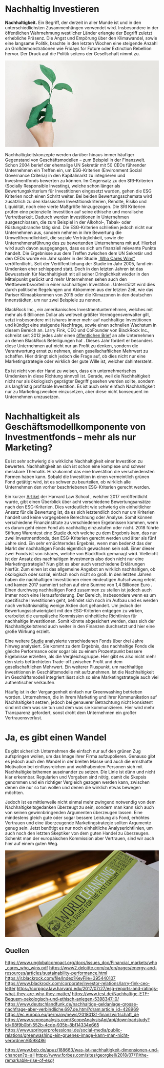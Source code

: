 # Nachhaltig Investieren

**Nachhaltigkeit.** Ein Begriff, der derzeit in aller Munde ist und in den unterschiedlichsten Zusammenhängen verwendet wird. Insbesondere in der öffentlichen Wahrnehmung westlicher Länder erlangte der Begriff zuletzt erhebliche Präsenz. Die Angst und Empörung über den Klimawandel, sowie eine langsame Politik, brachte in den letzten Wochen eine steigende Anzahl an Großdemonstrationen wie Fridays for Future oder Extinction Rebellion hervor. Der Druck auf die Politik seitens der Gesellschaft nimmt zu.

![Harley](01.jpg)

Nachhaltigkeitskonzepte werden darüber hinaus immer häufiger Gegenstand von Geschäftsmodellen – zum Beispiel in der Finanzwelt. Schon 2004 berief der ehemalige UN Sekretär mit 50 CEOs führender Unternehmen ein Treffen ein, um ESG-Kriterien (Environment Social Governance Criteria) in den Kapitalmarkt zu integrieren und Investmentfonds bewerten zu können. Im Gegensatz zu den SRI-Kriterien (Socially Responsible Investing), welche schon länger als Bewertungskriterium für Investitionen eingesetzt wurden, gehen die ESG Kriterien noch einen Schritt weiter. Bei beiden Bewertungsschemata wird zusätzlich zu den klassischen Investitionskriterien, Rendite, Risiko und Liquidität, noch eine vierte Maßgröße hinzugezogen. Die SRI Kriterien prüfen eine potenzielle Investition auf seine ethische und moralische Vertretbarkeit. Dadurch werden Investitionen in Unternehmen ausgeschlossen, die zum Beispiel in der Alkohol-, Tabak- oder Rüstungsbranche tätig sind. Die ESG-Kriterien schließen jedoch nicht nur Unternehmen aus, sondern nehmen in ihre Bewertung die Umweltfreundlichkeit, die soziale Verträglichkeit, sowie die Unternehmensführung des zu bewertenden Unternehmens mit auf. Hierbei wird auch davon ausgegangen, dass es sich um finanziell relevante Punkte handelt. Die Ergebnisse aus dem Treffen zwischen dem UN Sekretär und den CEOs wurde ein Jahr später in der Studie [„Who Cares Wins“](https://www.unglobalcompact.org/docs/issues_doc/Financial_markets/who_cares_who_wins.pdf) veröffentlicht. Seit der Veröffentlichung der Studie im Jahr 2005, fand ein Umdenken eher schleppend statt. Doch in den letzten Jahren ist das Bewusstsein für Nachhaltigkeit mit all seiner Dringlichkeit wieder in den Mittelpunkt gerückt und mehr Unternehmen sehen auch den Wettbewerbsvorteil in einer nachhaltigen Investition . Unterstützt wird dies durch politische Regelungen und Abkommen aus der letzten Zeit, wie das Pariser Klimaabkommen von 2015 oder die Klimazonen in den deutschen Innenstädten, um nur zwei Beispiele zu nennen.

BlackRock Inc., ein amerikanisches Investmentunternehmen, welches mit mehr als 6 Billionen Dollar als weltweit größter Vermögensverwalter gilt, setzt insbesondere mit ishares immer mehr auf nachhaltige Investitionen und kündigt eine steigende Nachfrage, sowie einen schnellen Wachstum in diesem Bereich an. Larry Fink, CEO und CoFounder von BlackRock Inc., schreibt seit 2012 jedes Jahr einen [öffentlichen Brief](https://www.blackrock.com/corporate/investor-relations/larry-fink-ceo-letter) an alle Unternehmen an denen BlackRock Beteiligungen hat . Dieses Jahr fordert er besonders diese Unternehmen auf nicht nur an Profit zu denken, sondern die Verantwortung ernst zu nehmen, einen gesellschaftlichen Mehrwert zu schaffen. Hier drängt sich jedoch die Frage auf, ob dies nicht nur eine Marketingstrategie oder wirklich der gute Wille ist, welcher dahintersteht.

Es ist nicht von der Hand zu weisen, dass ein unternehmerisches Umdenken in diese Richtung sinnvoll ist. Gerade, weil die Nachhaltigkeit nicht nur als ökologisch geprägter Begriff gesehen werden sollte, sondern als langfristig profitable Investition. Es ist auch sehr einfach Nachhaltigkeit nur zu Marketingzwecken einzusetzen, aber diese nicht konsequent im Unternehmen umzusetzen.

# Nachhaltigkeit als Geschäftsmodellkomponente von Investmentfonds – mehr als nur Marketing?

Es ist sehr schwierig die wirkliche Nachhaltigkeit einer Investition zu bewerten. Nachhaltigkeit an sich ist schon eine komplexe und schwer messbare Thematik. Hinzukommt das eine Investition die verschiedensten Formen haben kann. Sobald die Investition in einen vermeintlich grünen Fond getätigt wird, ist es schwer zu beurteilen, ob wirklich alle Unternehmen den vorher beschriebenen ESG-Kriterien gerecht werden.

Ein kurzer [Artikel](https://corpgov.law.harvard.edu/2017/07/27/esg-reports-and-ratings-what-they-are-why-they-matter/) der Harvard Law School , welcher 2017 veröffentlicht wurde, gibt einen Überblick über acht verschiedene Bewertungsansätze nach den ESG-Kriterien. Dies verdeutlicht wie schwierig ein einheitlicher Ansatz für die Bewertung ist, da es sich letztendlich doch nur um Kriterien handelt und keine vorgegebene Berechnung oder Analyse. Somit können verschiedene Finanzinstitute zu verschiedenen Ergebnissen kommen, wenn es darum geht einen Fond als nachhaltig einzustufen oder nicht. 2018 führte Stiftung Warentest eine [Studie](https://www.test.de/Nachhaltige-ETF-Bequem-oekologisch-und-ethisch-anlegen-5398347-0/) durch welche zu dem Ergebnis kam, das nur zwei Investmentfonds, den ESG-Kriterien gerecht werden und älter als fünf Jahre sind. Ein sehr ernüchterndes Ergebnis, wenn man bedenkt das der Markt der nachhaltigen Fonds eigentlich gewachsen sein soll. Einer dieser zwei Fonds ist von ishares, welche von BlackRock gemanagt wird. Vielleicht ist der Ansatz des nachhaltigen Investments also doch nicht nur eine Marketingstrategie? Nun gibt es aber auch verschiedene Erklärungen hierfür. Zum einen ist das allgemeine Angebot an wirklich nachhaltigen, ob ökologisch oder sozial, einfach noch nicht so groß. In den letzten Jahren haben die nachhaltigen Investitionen einen eindeutigen Aufschwung erlebt und kamen 2017 summiert schon auf eine Summe von 1,4 Billionen Euro . Einen durchweg nachhaltigen Fond zusammen zu stellen ist jedoch auch immer noch eine Herausforderung. Der Bereich, insbesondere wenn es um spezifische Investitionen geht, befindet sich noch im Aufbau und es werden noch verhältnismäßig wenige Aktien dort gehandelt. Um jedoch der Bewertungsschwierigkeit mit den ESG-Kriterien entgegen zu wirken, erarbeitet die europäische Kommission einheitliche Richtlinien für nachhaltige Investitionen. Somit könnte abgesichert werden, dass sich der Nachhaltigkeitstrend auch weiter in den Finanzen durchsetzt und hier eine große Wirkung erzielt.

Eine weitere [Studie](https://www.scopeanalysis.com/ScopeAnalysisApi/api/downloadstudy?id=68f9b0bf-552b-4cde-935b-8bf14334e665) analysierte verschiedenen Fonds über drei Jahre hinweg analysiert. Sie kommt zu dem Ergebnis, das nachhaltige Fonds die gleiche Performance oder sogar bis zu einem Prozentpunkt bessere Ergebnisse erzielten, als die Vergleichsgruppe. Hier gibt es also nicht mehr den stets befürchteten Trade-off zwischen Profit und dem gesellschaftlichen Mehrwert. Ein weiterer Pluspunkt, um nachhaltige Investitionen in Geschäftsmodelle mit aufzunehmen. Ist die Nachhaltigkeit im Geschäftsmodell integriert lässt sich so eine Marketingstrategie auch viel authentischer verkaufen.

Häufig ist in der Vergangenheit einfach nur Greenwashing betrieben worden. Unternehmen, die in ihrem Marketing und ihrer Kommunikation auf Nachhaltigkeit setzen, jedoch bei genauerer Betrachtung nicht konsistent sind mit dem was sie tun und dem was sie kommunizieren. Hier wird mehr Transparenz gefordert, sonst droht dem Unternehmen ein großer Vertrauensverlust.

# Ja, es gibt einen Wandel

Es gibt sicherlich Unternehmen die einfach nur auf den grünen Zug aufspringen wollen, um das Image ihrer Firma aufzupolieren. Genauso gibt es jedoch auch den Wandel in der breiten Masse und auch die ernsthafte Motivation bei einflussreichen und wohlhabenden Personen sich mit Nachhaltigkeitsthemen auseinander zu setzen. Die Linie ist dünn und nicht klar erkennbar.
Regularien und Vorgaben sind nötig, damit die Skepsis genommen und ein richtiger Vergleich gezogen werden kann, zwischen denen die nur so tun wollen und denen die wirklich etwas bewegen möchten.

Jedoch ist es mittlerweile nicht einmal mehr zwingend notwendig von dem Nachhaltigkeitsgedanken überzeugt zu sein, sondern man kann sich auch von seinen gewinnbringenden Argumenten überzeugen lassen. Eine mindestens gleich gute oder sogar bessere Leistung als Fond, erhöhtes Vertrauen und eine überzeugende Marketingstrategie sollten Argumente genug sein. Jetzt benötigt es nur noch einheitliche Analyserichtlinien, um auch noch den letzten Skeptiker von dem guten Handel zu überzeugen. Schenkt man der europäischen Kommission aber Vertrauen, sind wir auch hier auf einem guten Weg.

![Harley](02.jpg)

## Quellen

https://www.unglobalcompact.org/docs/issues_doc/Financial_markets/who_cares_who_wins.pdf
https://www2.deloitte.com/ca/en/pages/energy-and-resources/articles/sustainability-performance.html
https://ir.blackrock.com/file/Index?KeyFile=395440107
https://www.blackrock.com/corporate/investor-relations/larry-fink-ceo-letter
https://corpgov.law.harvard.edu/2017/07/27/esg-reports-and-ratings-what-they-are-why-they-matter/
https://www.test.de/Nachhaltige-ETF-Bequem-oekologisch-und-ethisch-anlegen-5398347-0/
https://www.deutschlandfunk.de/nachhaltige-geldanlage-grosse-nachfrage-aber-verbindliche.697.de.html?dram:article_id=428969
https://ec.europa.eu/germany/news/20180131-finanzwirtschaft_de
https://www.scopeanalysis.com/ScopeAnalysisApi/api/downloadstudy?id=68f9b0bf-552b-4cde-935b-8bf14334e665
https://www.springerprofessional.de/social-media/public-relations/greenwashing-ein-gruenes-image-kann-man-nicht-verordnen/6598486

https://www.bpb.de/apuz/188663/was-ist-nachhaltigkeit-dimensionen-und-chancen?p=all
https://www.forbes.com/sites/georgkell/2018/07/11/the-remarkable-rise-of-esg/
